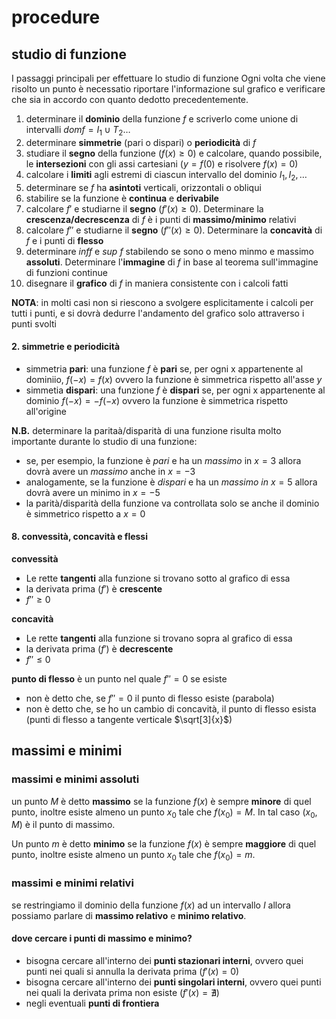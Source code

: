 # procedure
## studio di funzione
I passaggi principali per effettuare lo studio di funzione
Ogni volta che viene risolto un punto è necessatio riportare l'informazione sul grafico e verificare che sia in accordo con quanto dedotto precedentemente.
1. determinare il **dominio** della funzione $f$ e scriverlo come unione di intervalli $domf = I_1 \cup T_2 \dots$
2. determinare **simmetrie** (pari o dispari) o **periodicità** di $f$
3. studiare il **segno** della funzione ($f(x) \ge 0$) e calcolare, quando possibile, le **intersezioni** con gli assi cartesiani ($y = f(0)$ e risolvere $f(x) = 0$)
4. calcolare i **limiti** agli estremi di ciascun intervallo del dominio $I_1, I_2, \dots$
5. determinare se $f$ ha **asintoti** verticali, orizzontali o obliqui
6. stabilire se la funzione è **continua** e **derivabile**
7. calcolare $f'$ e studiarne il **segno** ($f'(x) \ge 0$). Determinare la **crescenza/decrescenza** di $f$ è i punti di **massimo/minimo** relativi
8. calcolare $f''$ e studiarne il **segno** ($f''(x) \ge 0$). Determinare la **concavità** di $f$ e i punti di **flesso**
9. determinare *inf*$f$ e *sup* $f$ stabilendo se sono o meno minmo e massimo **assoluti**. Determinare l'**immagine** di $f$ in base al teorema sull'immagine di funzioni continue
10. disegnare il **grafico** di $f$ in maniera consistente con i calcoli fatti

**NOTA**: in molti casi non si riescono a svolgere esplicitamente i calcoli per tutti i punti, e si dovrà dedurre l'andamento del grafico solo attraverso i punti svolti

#### 2. simmetrie e periodicità
- simmetria **pari**: una funzione $f$ è **pari** se, per ogni x appartenente al dominiio, $f(-x) = f(x)$ ovvero la funzione è simmetrica rispetto all'asse $y$
- simmetia **dispari**: una funzione $f$ è **dispari** se, per ogni x appartenente al dominio  $f(-x) = -f(-x)$ ovvero la funzione è simmetrica rispetto all'origine


**N.B.** determinare la paritaà/disparità di una funzione risulta molto importante durante lo studio di una funzione:
- se, per esempio, la funzione è *pari* e ha un *massimo* in  $x=3$ allora dovrà avere un *massimo* anche in $x=-3$
- analogamente, se la funzione è *dispari* e ha un *massimo in* $x=5$ allora dovrà avere un minimo in $x=-5$
- la parità/disparità della funzione va controllata solo se anche il dominio è simmetrico rispetto a $x=0$
#### 8. convessità, concavità e flessi

**convessità**
- Le rette **tangenti** alla funzione si trovano sotto al grafico di essa
- la derivata prima ($f'$) è **crescente**
- $f'' \ge 0$

**concavità**
- Le rette **tangenti** alla funzione si trovano sopra al grafico di essa
- la derivata prima ($f'$) è **decrescente**
- $f'' \le 0$

**punto di flesso**
è un punto nel quale $f'' = 0$ se esiste
- non è detto che, se $f'' = 0$ il punto di flesso esiste (parabola)
- non è detto che, se ho un cambio di concavità, il punto di flesso esista (punti di flesso a tangente verticale $\sqrt[3]{x}$)

## massimi e minimi
### massimi e minimi assoluti
un punto $M$ è detto **massimo** se la funzione $f(x)$ è sempre **minore** di quel punto, inoltre esiste almeno un punto $x_0$ tale che $f(x_0) = M$.
In tal caso $(x_0, M)$ è il punto di massimo.

Un punto $m$ è detto **minimo** se la funzione $f(x)$ è sempre **maggiore** di quel punto, inoltre esiste almeno un punto $x_0$ tale che $f(x_0) = m$.

### massimi e minimi relativi
se restringiamo il dominio della funzione $f(x)$ ad un intervallo $I$ allora possiamo parlare di **massimo relativo** e **minimo relativo**.

#### dove cercare i punti di massimo e minimo?
- bisogna cercare all'interno dei **punti stazionari interni**, ovvero quei punti nei quali si annulla la derivata prima ($f'(x) = 0$)
- bisogna cercare all'interno dei **punti singolari interni**, ovvero quei punti nei quali la derivata prima non esiste ($f'(x) = \nexists$)
- negli eventuali **punti di frontiera**
